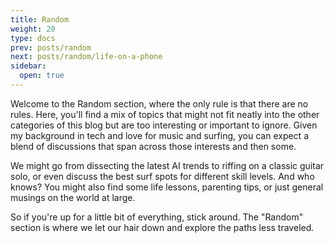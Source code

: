```yaml
---
title: Random
weight: 20
type: docs
prev: posts/random
next: posts/random/life-on-a-phone
sidebar:
  open: true
---
```


Welcome to the Random section, where the only rule is that there are no rules. Here, you'll find a mix of topics that might not fit neatly into the other categories of this blog but are too interesting or important to ignore. Given my background in tech and love for music and surfing, you can expect a blend of discussions that span across those interests and then some.

We might go from dissecting the latest AI trends to riffing on a classic guitar solo, or even discuss the best surf spots for different skill levels. And who knows? You might also find some life lessons, parenting tips, or just general musings on the world at large.

So if you're up for a little bit of everything, stick around. The "Random" section is where we let our hair down and explore the paths less traveled.